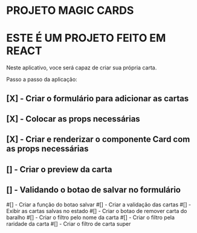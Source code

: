 # PROJETO MAGIC CARDS

# ESTE É UM PROJETO FEITO EM REACT

Neste aplicativo, voce será capaz de criar sua própria carta.

Passo a passo da aplicação:

## [X] - Criar o formulário para adicionar as cartas
## [X] - Colocar as props necessárias
## [X] - Criar e renderizar o componente Card com as props necessárias
## [] - Criar o preview da carta
## [] - Validando o botao de salvar no formulário
#[] - Criar a função do botao salvar
#[] - Criar a validação das cartas
#[] - Exibir as cartas salvas no estado
#[] - Criar o botao de remover carta do baralho
#[] - Criar o filtro pelo nome da carta
#[] - Criar o filtro pela raridade da carta
#[] - Criar o filtro de carta super

